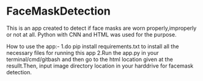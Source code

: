# FaceMaskDetection

This is an app created to detect if face masks are worn properly,improperly or not at all.
Python with CNN and HTML was used for the purpose.


How to use  the app:-
1.do pip install requirements.txt to install all the necessary files for running this app
2.Run the app.py in your terminal/cmd/gitbash and then go to the html location given at the resullt.Then,
input  image directory location in your harddrive for facemask detection.


